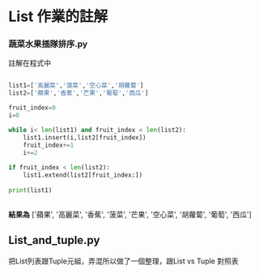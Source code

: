 # List 作業的註解

### 蔬菜水果插隊排序.py
註解在程式中
```Python

list1=['高麗菜','菠菜','空心菜','胡蘿蔔']
list2=['蘋果','香蕉','芒果','葡萄','西瓜']

fruit_index=0
i=0

while i< len(list1) and fruit_index < len(list2):
    list1.insert(i,list2[fruit_index])
    fruit_index+=1
    i+=2
    
if fruit_index < len(list2):
    list1.extend(list2[fruit_index:])
    
print(list1)
 
```
**結果為**
['蘋果', '高麗菜', '香蕉', '菠菜', '芒果', '空心菜', '胡蘿蔔', '葡萄', '西瓜']

## List_and_tuple.py

把List列表跟Tuple元組，弄混所以做了一個整理，跟List vs Tuple 對照表